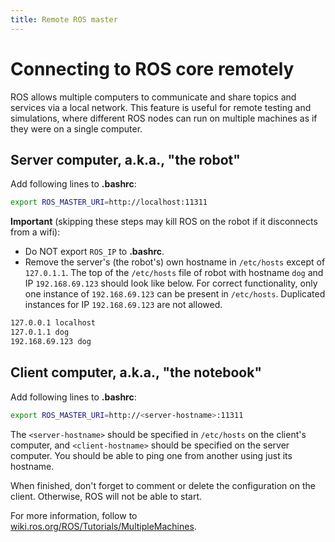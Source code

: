 ```yaml
---
title: Remote ROS master
---
```


# Connecting to ROS core remotely

ROS allows multiple computers to communicate and share topics and services via a local network.
This feature is useful for remote testing and simulations, where different ROS nodes can run on multiple machines as if they were on a single computer.

## Server computer, a.k.a., "the robot"

Add following lines to **.bashrc**:
```bash
export ROS_MASTER_URI=http://localhost:11311
```

**Important** (skipping these steps may kill ROS on the robot if it disconnects from a wifi):

- Do NOT export `ROS_IP` to **.bashrc**.
- Remove the server's (the robot's) own hostname in `/etc/hosts` except of `127.0.1.1`.
  The top of the `/etc/hosts` file of robot with hostname `dog` and IP `192.168.69.123` should look like below.
  For correct functionality, only one instance of `192.168.69.123` can be present in `/etc/hosts`.
  Duplicated instances for IP `192.168.69.123` are not allowed.
```bash
127.0.0.1 localhost
127.0.1.1 dog
192.168.69.123 dog
```

## Client computer, a.k.a., "the notebook"

Add following lines to **.bashrc**:
```bash
export ROS_MASTER_URI=http://<server-hostname>:11311
```

The `<server-hostname>` should be specified in `/etc/hosts` on the client's computer, and `<client-hostname>` should be specified on the server computer.
You should be able to ping one from another using just its hostname.

When finished, don't forget to comment or delete the configuration on the client.
Otherwise, ROS will not be able to start.

For more information, follow to [wiki.ros.org/ROS/Tutorials/MultipleMachines](http://wiki.ros.org/ROS/Tutorials/MultipleMachines).
